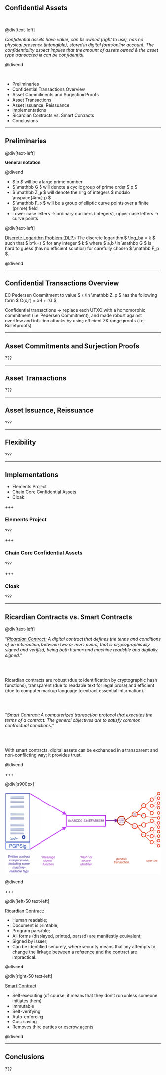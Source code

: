 ## Confidential Assets

<br>

@div[text-left]

*Confidential assets have value, can be owned (right to use), has no physical presence (intangible), stored in digital form/online account. The confidentiality aspect implies that the amount of assets owned & the asset type transacted in can be confidential.*

@divend

<br>

- Preliminaries
- Confidential Transactions Overview
- Asset Commitments and Surjection Proofs
- Asset Transactions
- Asset Issuance, Reissuance
- Implementations
- Ricardian Contracts vs. Smart Contracts
- Conclusions

---

## Preliminaries

@div[text-left]

**General notation**

@divend

- $ p ​$ will be a large prime number
- $ \mathbb G $ will denote a cyclic group of prime order $ p $ 
- $ \mathbb Z_p $ will denote the ring of integers $ modulo \mspace{4mu} p $ 
- $ \mathbb F_p $ will be a group of elliptic curve points over a finite (prime) field
- Lower case letters -> ordinary numbers (integers), upper case letters -> curve points

@div[text-left]

<u>Discrete Logarithm Problem (DLP):</u> The discrete logarithm $ \log_ba = k $ such that $ b^k=a $ for any integer $ k $ where $ a,b \in \mathbb G $ is hard to guess (has no efficient solution) for carefully chosen $  \mathbb F_p $. 

@divend

---

## Confidential Transactions Overview

EC Pedersen Commitment to value $ x \in \mathbb Z_p $ has the following form $ C(x,r) = xH + rG $

Confidential transactions -> replace each UTXO with a homomorphic commitment (i.e. Pedersen Commitment), and made robust against overflow and inflation attacks by using efficient ZK range proofs (i.e. Bulletproofs)

---

## Asset Commitments and Surjection Proofs

???

---

## Asset Transactions

???

---

## Asset Issuance, Reissuance

???

---

## Flexibility

???

---

## Implementations

  - Elements Project
  - Chain Core Confidential Assets
  - Cloak

+++

### Elements Project

???

+++


### Chain Core Confidential Assets

???

+++


### Cloak

???

---


## Ricardian Contracts vs. Smart Contracts

@div[text-left]

“*<u>Ricardian Contract:</u> A digital contract that deﬁnes the terms and conditions of an interaction, between two or more peers, that is cryptographically signed and veriﬁed, being both human and machine readable and digitally signed.*”

<br>
<br>

Ricardian contracts are robust (due to identification by cryptographic hash functions), transparent (due to readable text for legal prose) and efficient (due to computer markup language to extract essential information).

<br>
<br>

“*<u>Smart Contract</u>: A computerized transaction protocol that executes the terms of a contract. The general objectives are to satisfy common contractual conditions.*”

<br>
<br>

With smart contracts, digital assets can be exchanged in a transparent and non-conflicting way; it provides trust. 

@divend

+++

@div[s900px]

![Ricardian Contract](https://raw.githubusercontent.com/tari-labs/tari-university/master/src/digital-assets/confidential-assets/sources/ricardian_contract.png)

@divend

+++

@div[left-50 text-left]

<u>Ricardian Contract:</u>

- Human readable;
- Document is printable;
- Program parsable;
- All forms (displayed, printed, parsed) are manifestly equivalent;
- Signed by issuer;
- Can be identified securely, where security means that any attempts to change the linkage between a reference and the contract are impractical.

@divend

@div[right-50 text-left]

<u>Smart Contract</u>

- Self-executing (of course, it means that they don’t run unless someone initiates them)
- Immutable
- Self-verifying
- Auto-enforcing
- Cost saving
- Removes third parties or escrow agents

@divend

---

## Conclusions

???
